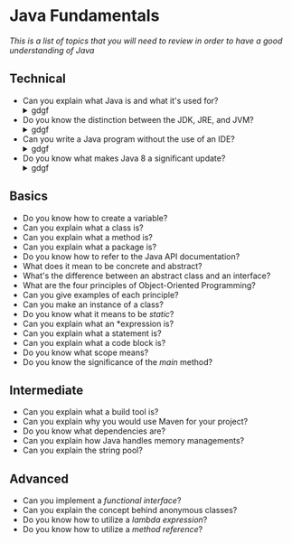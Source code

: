 # Java Fundamentals

*This is a list of topics that you will need to review in order to have a good understanding of Java*

## Technical

- Can you explain what Java is and what it's used for?
  <details>
        <summary>
        gdgf
        </summary>
        gfdgfdgfg
    </details>
- Do you know the distinction between the JDK, JRE, and JVM?
  <details>
        <summary>
        gdgf
        </summary>
        gfdgfdgfg
    </details>
- Can you write a Java program without the use of an IDE?
    <details>
        <summary>
        gdgf
        </summary>
        gfdgfdgfg
    </details>
- Do you know what makes Java 8 a significant update?
  <details>
        <summary>
        gdgf
        </summary>
        gfdgfdgfg
    </details>

## Basics

- Do you know how to create a variable?
- Can you explain what a class is?
- Can you explain what a method is?
- Can you explain what a package is?
- Do you know how to refer to the Java API documentation?
- What does it mean to be concrete and abstract?
- What's the difference between an abstract class and an interface?
- What are the four principles of Object-Oriented Programming?
- Can you give examples of each principle?
- Can you make an instance of a class?
- Do you know what it means to be *static*?
- Can you explain what an *expression is?
- Can you explain what a statement is?
- Can you explain what a code block is?
- Do you know what scope means?
- Do you know the significance of the *main* method?

## Intermediate

- Can you explain what a build tool is?
- Can you explain why you would use Maven for your project?
- Do you know what dependencies are?
- Can you explain how Java handles memory managements?
- Can you explain the string pool?

## Advanced

- Can you implement a *functional interface*?
- Can you explain the concept behind anonymous classes?
- Do you know how to utilize a *lambda expression*?
- Do you know how to utilize a *method reference*?
